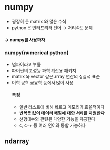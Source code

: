 # numpy
* 굉장히 큰 matrix 와 많은 수식
* python 은 인터프리터 언어 $\rightarrow$ 처리속도 문제

#### $\rightarrow$ numpy를 사용하자
### numpy(numerical python)
* 넘파이라고 부름
* 파이썬의 고성능 과학 계산용 패키지
* matrix 와 vector 같은 array 연산의 실질적 표준
* 이학 공학 금융학 등에서 많이 사용
  #### 특징
  * 일반 리스트에 비해 빠르고 메모리가 효율적이다
  * **반복문 없이 데이터 배열에 대한 처리를 지원한다**
  * 선형대수와 관련된 다양한 기능을 제공한다
  * c, c++ 등 여러 언어와 통합 가능하다

## ndarray
